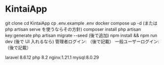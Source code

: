 # KintaiApp

git clone <repo-url>
cd KintaiApp
cp .env.example .env
docker compose up -d (または php artisan serve を使うならその方針)
composer install
php artisan key:generate
php artisan migrate --seed (後で追加)
npm install && npm run dev (後で UI 入れるなら) 管理者ログイン: （後で記載） 一般ユーザーログイン: （後で記載）




laravel 8.6.12
php 8.2
nginx:1.21.1
mysql:8.0.29